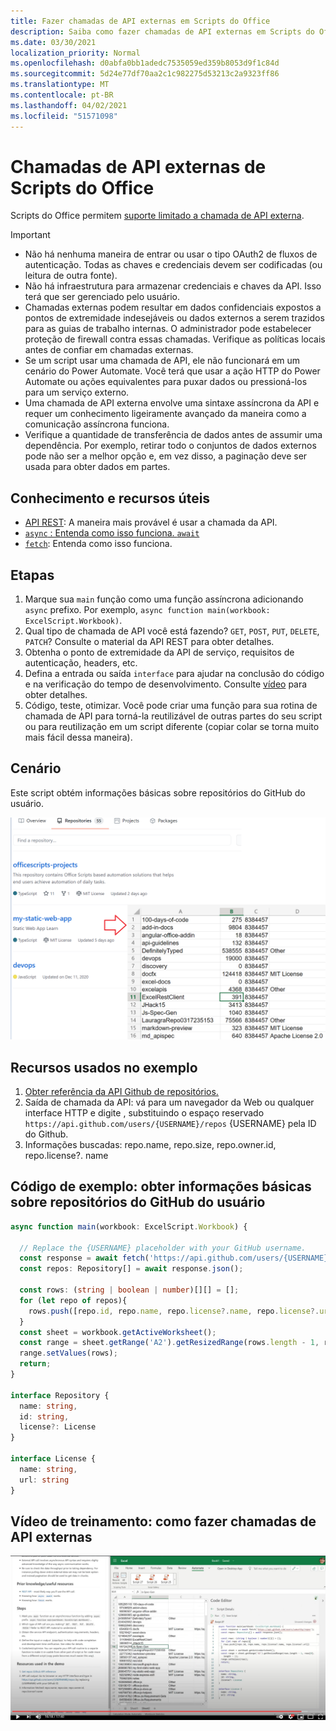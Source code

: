 ```yaml
---
title: Fazer chamadas de API externas em Scripts do Office
description: Saiba como fazer chamadas de API externas em Scripts do Office.
ms.date: 03/30/2021
localization_priority: Normal
ms.openlocfilehash: d0abfa0bb1adedc7535059ed359b8053d9f1c84d
ms.sourcegitcommit: 5d24e77df70aa2c1c982275d53213c2a9323ff86
ms.translationtype: MT
ms.contentlocale: pt-BR
ms.lasthandoff: 04/02/2021
ms.locfileid: "51571098"
---
```

# <a name="external-api-calls-from-office-scripts"></a>Chamadas de API externas de Scripts do Office

Scripts do Office permitem [suporte limitado a chamada de API externa](../../develop/external-calls.md).

> [!IMPORTANT]
>
> * Não há nenhuma maneira de entrar ou usar o tipo OAuth2 de fluxos de autenticação. Todas as chaves e credenciais devem ser codificadas (ou leitura de outra fonte).
> * Não há infraestrutura para armazenar credenciais e chaves da API. Isso terá que ser gerenciado pelo usuário.
> * Chamadas externas podem resultar em dados confidenciais expostos a pontos de extremidade indesejáveis ou dados externos a serem trazidos para as guias de trabalho internas. O administrador pode estabelecer proteção de firewall contra essas chamadas. Verifique as políticas locais antes de confiar em chamadas externas.
> * Se um script usar uma chamada de API, ele não funcionará em um cenário do Power Automate. Você terá que usar a ação HTTP do Power Automate ou ações equivalentes para puxar dados ou pressioná-los para um serviço externo.
> * Uma chamada de API externa envolve uma sintaxe assíncrona da API e requer um conhecimento ligeiramente avançado da maneira como a comunicação assíncrona funciona.
> * Verifique a quantidade de transferência de dados antes de assumir uma dependência. Por exemplo, retirar todo o conjuntos de dados externos pode não ser a melhor opção e, em vez disso, a paginação deve ser usada para obter dados em partes.

## <a name="useful-knowledge-and-resources"></a>Conhecimento e recursos úteis

* [API REST](https://en.wikipedia.org/wiki/Representational_state_transfer): A maneira mais provável é usar a chamada da API.
* [ `async` : Entenda como isso funciona. `await` ](https://developer.mozilla.org/docs/Learn/JavaScript/Asynchronous/Async_await)
* [`fetch`](https://developer.mozilla.org/docs/Web/API/Fetch_API/Using_Fetch): Entenda como isso funciona.

## <a name="steps"></a>Etapas

1. Marque sua `main` função como uma função assíncrona adicionando `async` prefixo. Por exemplo, `async function main(workbook: ExcelScript.Workbook)`.
1. Qual tipo de chamada de API você está fazendo? `GET`, `POST`, `PUT`, `DELETE`, `PATCH`? Consulte o material da API REST para obter detalhes.
1. Obtenha o ponto de extremidade da API de serviço, requisitos de autenticação, headers, etc.
1. Defina a entrada ou saída `interface` para ajudar na conclusão do código e na verificação do tempo de desenvolvimento. Consulte [vídeo](#training-video-how-to-make-external-api-calls) para obter detalhes.
1. Código, teste, otimizar. Você pode criar uma função para sua rotina de chamada de API para torná-la reutilizável de outras partes do seu script ou para reutilização em um script diferente (copiar colar se torna muito mais fácil dessa maneira).

## <a name="scenario"></a>Cenário

Este script obtém informações básicas sobre repositórios do GitHub do usuário.

![Obter exemplo de informações de repositórios](../../images/git.png)

## <a name="resources-used-in-the-sample"></a>Recursos usados no exemplo

1. [Obter referência da API Github de repositórios.](https://docs.github.com/rest/reference/repos#list-repositories-for-a-user)
1. Saída de chamada da API: vá para um navegador da Web ou qualquer interface HTTP e digite , substituindo o espaço reservado `https://api.github.com/users/{USERNAME}/repos` {USERNAME} pela ID do Github.
1. Informações buscadas: repo.name, repo.size, repo.owner.id, repo.license?. name

## <a name="sample-code-get-basic-information-about-users-github-repositories"></a>Código de exemplo: obter informações básicas sobre repositórios do GitHub do usuário

```TypeScript
async function main(workbook: ExcelScript.Workbook) {

  // Replace the {USERNAME} placeholder with your GitHub username.
  const response = await fetch('https://api.github.com/users/{USERNAME}/repos');
  const repos: Repository[] = await response.json();
  
  const rows: (string | boolean | number)[][] = [];
  for (let repo of repos){ 
    rows.push([repo.id, repo.name, repo.license?.name, repo.license?.url])
  }
  const sheet = workbook.getActiveWorksheet();
  const range = sheet.getRange('A2').getResizedRange(rows.length - 1, rows[0].length - 1);
  range.setValues(rows);
  return;
}

interface Repository {
  name: string,
  id: string,
  license?: License 
}

interface License {
  name: string,
  url: string
}
```

## <a name="training-video-how-to-make-external-api-calls"></a>Vídeo de treinamento: como fazer chamadas de API externas

[![Assista a um vídeo sobre como fazer chamadas de API externas](../../images/api-vid.png)](https://youtu.be/fulP29J418E "Vídeo sobre como fazer chamadas de API externas")

